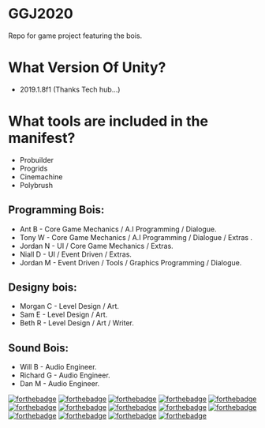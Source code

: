 # GGJ2020
Repo for game project featuring the bois.

# What Version Of Unity?
- 2019.1.8f1 (Thanks Tech hub...)

# What tools are included in the manifest?
- Probuilder
- Progrids
- Cinemachine
- Polybrush

## Programming Bois:
- Ant B - Core Game Mechanics / A.I Programming / Dialogue.
- Tony W - Core Game Mechanics / A.I Programming / Dialogue / Extras .
- Jordan N - UI / Core Game Mechanics / Extras.
- Niall D - UI / Event Driven / Extras.
- Jordan M - Event Driven / Tools / Graphics Programming / Dialogue.

## Designy bois:
- Morgan C - Level Design / Art.
- Sam E - Level Design / Art.
- Beth R - Level Design / Art / Writer.

## Sound Bois:
- Will B - Audio Engineer.
- Richard G - Audio Engineer.
- Dan M - Audio Engineer.

[![forthebadge](https://forthebadge.com/images/badges/fuck-it-ship-it.svg)](https://forthebadge.com)
[![forthebadge](https://forthebadge.com/images/badges/gluten-free.svg)](https://forthebadge.com)
[![forthebadge](https://forthebadge.com/images/badges/built-with-love.svg)](https://forthebadge.com)
[![forthebadge](https://forthebadge.com/images/badges/made-with-crayons.svg)](https://forthebadge.com)
[![forthebadge](https://forthebadge.com/images/badges/built-with-resentment.svg)](https://forthebadge.com)
[![forthebadge](https://forthebadge.com/images/badges/mom-made-pizza-rolls.svg)](https://forthebadge.com)
[![forthebadge](https://forthebadge.com/images/badges/you-didnt-ask-for-this.svg)](https://forthebadge.com)
[![forthebadge](https://forthebadge.com/images/badges/kinda-sfw.svg)](https://forthebadge.com)
[![forthebadge](https://forthebadge.com/images/badges/made-with-c-sharp.svg)](https://forthebadge.com)
[![forthebadge](https://forthebadge.com/images/badges/designed-in-ms-paint.svg)](https://forthebadge.com)
[![forthebadge](https://forthebadge.com/images/badges/contains-cat-gifs.svg)](https://forthebadge.com)
[![forthebadge](https://forthebadge.com/images/badges/compatibility-club-penguin.svg)](https://forthebadge.com)
[![forthebadge](https://forthebadge.com/images/badges/built-by-neckbeards.svg)](https://forthebadge.com)
[![forthebadge](https://forthebadge.com/images/badges/60-percent-of-the-time-works-every-time.svg)](https://forthebadge.com)


